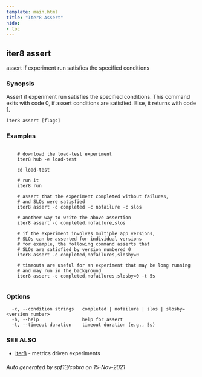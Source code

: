 ```yaml
---
template: main.html
title: "Iter8 Assert"
hide:
- toc
---
```


## iter8 assert

assert if experiment run satisfies the specified conditions

### Synopsis

Assert if experiment run satisfies the specified conditions. This command exits with code 0, if assert conditions are satisfied. Else, it returns with code 1.

```
iter8 assert [flags]
```

### Examples

```

	# download the load-test experiment
	iter8 hub -e load-test

	cd load-test

	# run it
	iter8 run

	# assert that the experiment completed without failures, 
	# and SLOs were satisfied
	iter8 assert -c completed -c nofailure -c slos

	# another way to write the above assertion
	iter8 assert -c completed,nofailure,slos

	# if the experiment involves multiple app versions, 
	# SLOs can be asserted for individual versions
	# for example, the following command asserts that
	# SLOs are satisfied by version numbered 0
	iter8 assert -c completed,nofailures,slosby=0

	# timeouts are useful for an experiment that may be long running
	# and may run in the background
	iter8 assert -c completed,nofailures,slosby=0 -t 5s
	
```

### Options

```
  -c, --condition strings   completed | nofailure | slos | slosby=<version number>
  -h, --help                help for assert
  -t, --timeout duration    timeout duration (e.g., 5s)
```

### SEE ALSO

* [iter8](iter8.md)	 - metrics driven experiments

###### Auto generated by spf13/cobra on 15-Nov-2021
